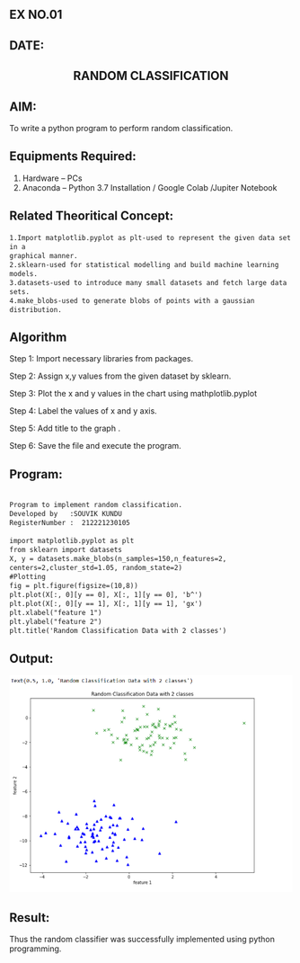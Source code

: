 ## EX NO.01
## DATE:

## <p align = 'center'> RANDOM CLASSIFICATION</p>
## AIM:
To write a python program to perform random classification.

## Equipments Required:
1. Hardware – PCs
2. Anaconda – Python 3.7 Installation / Google Colab /Jupiter Notebook

## Related Theoritical Concept:
~~~
1.Import matplotlib.pyplot as plt-used to represent the given data set in a 
graphical manner. 
2.sklearn-used for statistical modelling and build machine learning models. 
3.datasets-used to introduce many small datasets and fetch large data sets. 
4.make_blobs-used to generate blobs of points with a gaussian distribution.
~~~
## Algorithm

Step 1:
Import necessary libraries from packages.

Step 2:
Assign x,y values from the given dataset by sklearn.

Step 3:
Plot the x and y values in the chart using mathplotlib.pyplot

Step 4:
Label the values of x and y axis.

Step 5:
Add title to the graph .

Step 6:
Save the file and execute the program.

## Program:
```

Program to implement random classification.
Developed by   :SOUVIK KUNDU
RegisterNumber :  212221230105

import matplotlib.pyplot as plt
from sklearn import datasets
X, y = datasets.make_blobs(n_samples=150,n_features=2, centers=2,cluster_std=1.05, random_state=2)               
#Plotting
fig = plt.figure(figsize=(10,8))
plt.plot(X[:, 0][y == 0], X[:, 1][y == 0], 'b^')
plt.plot(X[:, 0][y == 1], X[:, 1][y == 1], 'gx')
plt.xlabel("feature 1")
plt.ylabel("feature 2")
plt.title('Random Classification Data with 2 classes')

```

## Output:
![Ex no 1.Random Classifier plot](456.png)


## Result:
Thus the random classifier was successfully implemented using python programming.
